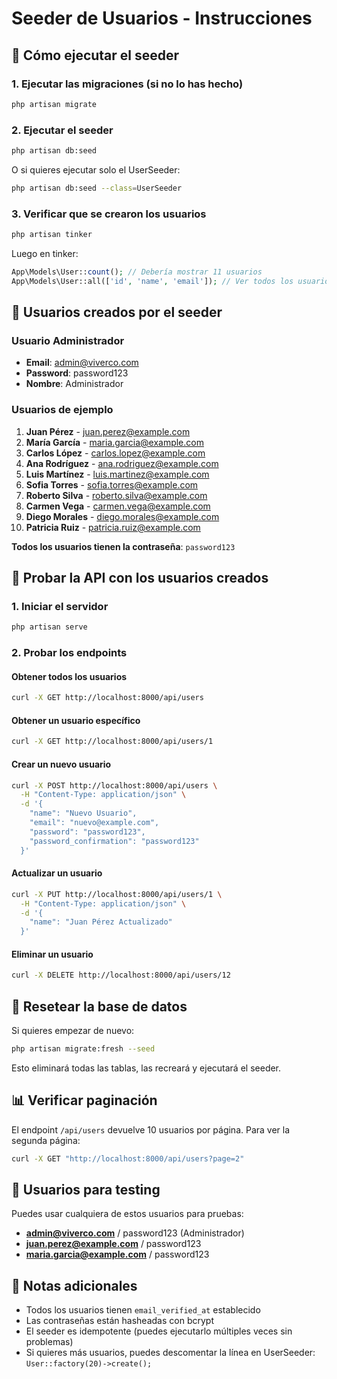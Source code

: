 # Seeder de Usuarios - Instrucciones

## 🚀 Cómo ejecutar el seeder

### 1. Ejecutar las migraciones (si no lo has hecho)
```bash
php artisan migrate
```

### 2. Ejecutar el seeder
```bash
php artisan db:seed
```

O si quieres ejecutar solo el UserSeeder:
```bash
php artisan db:seed --class=UserSeeder
```

### 3. Verificar que se crearon los usuarios
```bash
php artisan tinker
```
Luego en tinker:
```php
App\Models\User::count(); // Debería mostrar 11 usuarios
App\Models\User::all(['id', 'name', 'email']); // Ver todos los usuarios
```

## 👥 Usuarios creados por el seeder

### Usuario Administrador
- **Email**: admin@viverco.com
- **Password**: password123
- **Nombre**: Administrador

### Usuarios de ejemplo
1. **Juan Pérez** - juan.perez@example.com
2. **María García** - maria.garcia@example.com
3. **Carlos López** - carlos.lopez@example.com
4. **Ana Rodríguez** - ana.rodriguez@example.com
5. **Luis Martínez** - luis.martinez@example.com
6. **Sofia Torres** - sofia.torres@example.com
7. **Roberto Silva** - roberto.silva@example.com
8. **Carmen Vega** - carmen.vega@example.com
9. **Diego Morales** - diego.morales@example.com
10. **Patricia Ruiz** - patricia.ruiz@example.com

**Todos los usuarios tienen la contraseña**: `password123`

## 🧪 Probar la API con los usuarios creados

### 1. Iniciar el servidor
```bash
php artisan serve
```

### 2. Probar los endpoints

#### Obtener todos los usuarios
```bash
curl -X GET http://localhost:8000/api/users
```

#### Obtener un usuario específico
```bash
curl -X GET http://localhost:8000/api/users/1
```

#### Crear un nuevo usuario
```bash
curl -X POST http://localhost:8000/api/users \
  -H "Content-Type: application/json" \
  -d '{
    "name": "Nuevo Usuario",
    "email": "nuevo@example.com",
    "password": "password123",
    "password_confirmation": "password123"
  }'
```

#### Actualizar un usuario
```bash
curl -X PUT http://localhost:8000/api/users/1 \
  -H "Content-Type: application/json" \
  -d '{
    "name": "Juan Pérez Actualizado"
  }'
```

#### Eliminar un usuario
```bash
curl -X DELETE http://localhost:8000/api/users/12
```

## 🔄 Resetear la base de datos

Si quieres empezar de nuevo:

```bash
php artisan migrate:fresh --seed
```

Esto eliminará todas las tablas, las recreará y ejecutará el seeder.

## 📊 Verificar paginación

El endpoint `/api/users` devuelve 10 usuarios por página. Para ver la segunda página:

```bash
curl -X GET "http://localhost:8000/api/users?page=2"
```

## 🎯 Usuarios para testing

Puedes usar cualquiera de estos usuarios para pruebas:

- **admin@viverco.com** / password123 (Administrador)
- **juan.perez@example.com** / password123
- **maria.garcia@example.com** / password123

## 📝 Notas adicionales

- Todos los usuarios tienen `email_verified_at` establecido
- Las contraseñas están hasheadas con bcrypt
- El seeder es idempotente (puedes ejecutarlo múltiples veces sin problemas)
- Si quieres más usuarios, puedes descomentar la línea en UserSeeder: `User::factory(20)->create();` 